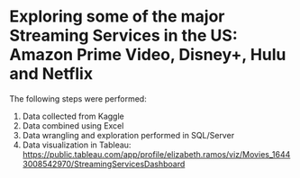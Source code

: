 # Exploring some of the major Streaming Services in the US: Amazon Prime Video, Disney+, Hulu and Netflix

The following steps were performed:

1. Data collected from Kaggle
2. Data combined using Excel
3. Data wrangling and exploration performed in SQL/Server
4. Data visualization in Tableau: https://public.tableau.com/app/profile/elizabeth.ramos/viz/Movies_16443008542970/StreamingServicesDashboard
